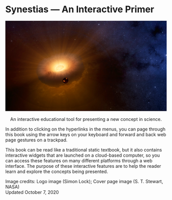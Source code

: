 # Synestias — An Interactive Primer

![alt text](./Figures/FigureSynestia3.png "Synestia cartoon")

<center>An interactive educational tool for presenting a new concept
in science.</center><p>
<p>

In addition to clicking on the hyperlinks in the menus, you can page through this book using the arrow keys on your keyboard
and forward and back web page gestures on a trackpad.<p>

This book can be read like a traditional static textbook, but it also contains interactive widgets that are launched on a
cloud-based computer, so you can access these features on many
different platforms through a web interface. The purpose of these
interactive features are to help the reader learn and explore the concepts
being presented.<p>



<p>
<p>
<p>
Image credits: Logo image (Simon Lock); Cover page image
(S. T. Stewart, NASA)<br>
Updated October 7, 2020<p>


